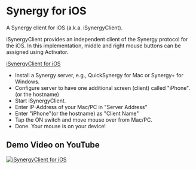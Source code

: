 # Synergy for iOS

A Synergy client for iOS (a.k.a. iSynergyClient).

iSynergyClient provides an independent client of the Synergy protocol for the iOS. In this implementation, middle and right mouse buttons can be assigned using Activator.

[iSynergyClient for iOS](https://user-images.githubusercontent.com/313427/54129684-b5142680-4406-11e9-8d39-e35e36463efc.png)

* Install a Synergy server, e.g., QuickSynergy for Mac or Synergy+ for Windows.
* Configure server to have one additional screen (client) called "iPhone".(or the hostname)
* Start iSynergyClient.
* Enter IP-Address of your Mac/PC in "Server Address"
* Enter "iPhone"(or the hostname) as "Client Name"
* Tap the ON switch and move mouse over from Mac/PC.
* Done. Your mouse is on your device!

## Demo Video on YouTube

[![iSynergyClient for iOS](https://img.youtube.com/vi/R0gOlkGAFNc/0.jpg)](https://www.youtube.com/watch?v=R0gOlkGAFNc)
